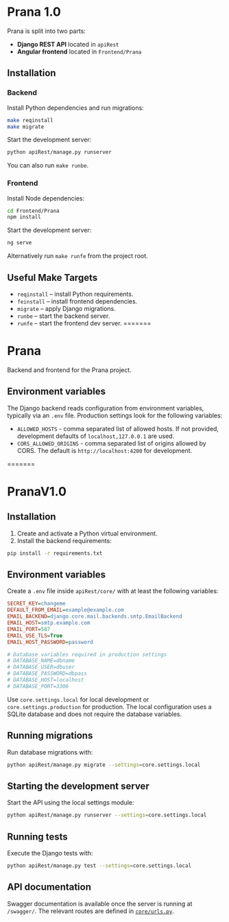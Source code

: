
# Prana 1.0

Prana is split into two parts:

- **Django REST API** located in `apiRest`
- **Angular frontend** located in `Frontend/Prana`

## Installation

### Backend

Install Python dependencies and run migrations:

```bash
make reqinstall
make migrate
```

Start the development server:

```bash
python apiRest/manage.py runserver
```

You can also run `make runbe`.

### Frontend

Install Node dependencies:

```bash
cd Frontend/Prana
npm install
```

Start the development server:

```bash
ng serve
```

Alternatively run `make runfe` from the project root.

## Useful Make Targets

- `reqinstall` – install Python requirements.
- `feinstall` – install frontend dependencies.
- `migrate` – apply Django migrations.
- `runbe` – start the backend server.
- `runfe` – start the frontend dev server.
=======

# Prana

Backend and frontend for the Prana project.

## Environment variables

The Django backend reads configuration from environment variables, typically via
an `.env` file. Production settings look for the following variables:

- `ALLOWED_HOSTS` - comma separated list of allowed hosts. If not provided,
  development defaults of `localhost,127.0.0.1` are used.
- `CORS_ALLOWED_ORIGINS` - comma separated list of origins allowed by CORS. The
  default is `http://localhost:4200` for development.

=======
# PranaV1.0

## Installation

1. Create and activate a Python virtual environment.
2. Install the backend requirements:

```bash
pip install -r requirements.txt
```

## Environment variables

Create a `.env` file inside `apiRest/core/` with at least the following
variables:

```ini
SECRET_KEY=changeme
DEFAULT_FROM_EMAIL=example@example.com
EMAIL_BACKEND=django.core.mail.backends.smtp.EmailBackend
EMAIL_HOST=smtp.example.com
EMAIL_PORT=587
EMAIL_USE_TLS=True
EMAIL_HOST_PASSWORD=password

# Database variables required in production settings
# DATABASE_NAME=dbname
# DATABASE_USER=dbuser
# DATABASE_PASSWORD=dbpass
# DATABASE_HOST=localhost
# DATABASE_PORT=3306
```

Use `core.settings.local` for local development or
`core.settings.production` for production. The local configuration uses a
SQLite database and does not require the database variables.

## Running migrations

Run database migrations with:

```bash
python apiRest/manage.py migrate --settings=core.settings.local
```

## Starting the development server

Start the API using the local settings module:

```bash
python apiRest/manage.py runserver --settings=core.settings.local
```

## Running tests

Execute the Django tests with:

```bash
python apiRest/manage.py test --settings=core.settings.local
```

## API documentation

Swagger documentation is available once the server is running at
`/swagger/`. The relevant routes are defined in
[`core/urls.py`](apiRest/core/urls.py).



